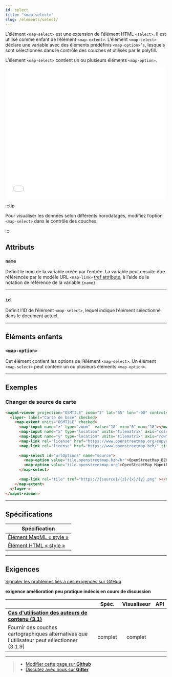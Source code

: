 ```yaml
---
id: select
title: "<map-select>"
slug: /elements/select/
---
```


L’élément `<map-select>` est une extension de l’élément HTML `<select>`. Il est utilisé comme enfant de l’élément `<map-extent>`. L’élément `<map-select>` déclare une variable avec des éléments prédéfinis `<map-option>’s`, lesquels sont sélectionnés dans le contrôle des couches et utilisés par le polyfill.

L’élément `<map-select>` contient un ou plusieurs éléments `<map-option>`.

<iframe src="../../../demo/map-select-demo/" title="Démo en MapML" height="410" width="100%" scrolling="no" frameBorder="0"></iframe>

:::tip

Pour visualiser les données selon différents horodatages, modifiez l’option `<map-select>` dans le contrôle des couches.

:::

## Attributs 

### `name`
Définit le nom de la variable créée par l’entrée. La variable peut ensuite être référencée par le modèle URL `<map-link>` [tref attribute](../link#tref), à l’aide de la notation de référence de la variable `{name}`. 
 


---

### `id`
Définit l’ID de l’élément `<map-select>`, lequel indique l’élément sélectionné dans le document actuel.

---

## Éléments enfants 

### `<map-option>`

Cet élément contient les options de l’élément `<map-select>`. Un élément `<map-select>` peut contenir un ou plusieurs éléments `<map-option>`.

---

## Exemples

### Changer de source de carte
```html
<mapml-viewer projection="OSMTILE" zoom="2" lat="65" lon="-90" controls="">
  <layer- label="Carte de base" checked>
    <map-extent units="OSMTILE" checked>
      <map-input name="z" type="zoom"  value="18" min="0" max="18"></map-input>
      <map-input name="x" type="location" units="tilematrix" axis="column" min="0"  max="262144" ></map-input>
      <map-input name="y" type="location" units="tilematrix" axis="row" min="0"  max="262144" ></map-input>
      <map-link rel="license" href="https://www.openstreetmap.org/copyright" title="OpenStreetMap"></map-link>
      <map-link rel="license" href="https://www.openstreetmap.bzh/" title="Équipe OpenStreetMap Breton"></map-link>
      
      <map-select id="urlOptions" name="source">
        <map-option value="tile.openstreetmap.bzh/br">OpenStreetMap_BZH</map-option>
        <map-option value="tile.openstreetmap.org">OpenStreetMap_Mapnik</map-option>    
      </map-select>
      
      <map-link rel="tile" tref="https://{source}/{z}/{x}/{y}.png" ></map-link>
    </map-extent>
  </layer->
</mapml-viewer>
```

---

## Spécifications

| Spécification                                                |
|--------------------------------------------------------------|
| [Élément MapML « style »](https://maps4html.org/MapML-Specification/spec/#the-select-element-0) |
| [Élément HTML « style »](https://html.spec.whatwg.org/multipage/form-elements.html#the-select-element) |

---

## Exigences

[Signaler les problèmes liés à ces exigences sur GitHub](https://github.com/Maps4HTML/HTML-Map-Element-UseCases-Requirements/issues/new?title=-SUMMARIZE+THE+PROBLEM-&body=-DESCRIBE+THE+PROBLEM-)

<p><b><span class="requirement">exigence</span>
<span class="enhancement">amélioration</span>
<span class="impractical">peu pratique</span>
<span class="undecided">indécis</span>
<span class="discussion">en cours de discussion</span></b></p>

|  | Spéc. | Visualiseur | API |
|:---------------------------------------------------------------------------------|:------: |:-----: |:---: |
| [**Cas d'utilisation des auteurs de contenu (3.1)**](https://maps4html.org/HTML-Map-Element-UseCases-Requirements/#content-author-use-cases) |  |  |  |
| <div class="undecided"> Fournir des couches cartographiques alternatives que l'utilisateur peut sélectionner (3.1.9)</div>             | complet | complet |  |

---

> - [Modifier cette page sur **Github**](https://github.com/Maps4HTML/web-map-doc/edit/main/i18n/fr/docusaurus-plugin-content-docs/current/elements/select.md)
> - [Discutez avec nous sur **Gitter**](https://gitter.im/Maps4HTML/chat)
